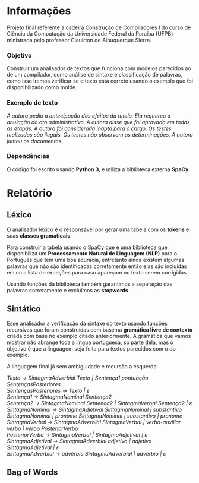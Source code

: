 # Informações
Projeto final referente a cadeira Construção de Compiladores I do curso de Ciência da Computação da Universidade Federal da Paraíba (UFPB) ministrada pelo professor Clauirton de Albuquerque Sierra.
### Objetivo
Construir um analisador de textos que funciona com modelos parecidos ao de um compilador, como análise de sintaxe e classificação de palavras, como isso iremos verificar se o texto está correto usando o exemplo que foi disponibilizado como molde.
### Exemplo de texto
*A autora pediu a antecipação dos efeitos da tutela. Ela requereu a anulação do ato administrativo. A autora disse que foi aprovada em todas as etapas. A autora foi considerada inapta para o cargo. Os testes realizados são ilegais. Os testes não observam as determinações. A autora juntou os documentos.*
### Dependências
O código foi escrito usando **Python 3**, e utiliza a biblioteca externa **SpaCy**.

# Relatório
## Léxico
O analisador léxico é o responsável por gerar uma tabela com os **tokens** e suas **classes gramaticais**.

Para construir a tabela usando o SpaCy que é uma biblioteca que disponibiliza um **Processamento Natural de Linguagem (NLP)** para o Português que tem uma boa acurácia, entretanto ainda existem algumas palavras que não são identificadas corretamente então elas são incluídas em uma lista de exceções para caso apareçam no texto serem corrigidas.

Usando funções da biblioteca também garantimos a separação das palavras corretamente e excluímos as **stopwords**.

## Sintático
Esse analisador a verificação da sintaxe do texto usando funções recursivas que foram construídas com base na **gramática livre de contexto** criada com base no exemplo citado anteriormente. A gramática que vamos mostrar não abrange toda a língua portuguesa, só parte dela, mas o objetivo é que a linguagem seja feita para textos parecidos com o do exemplo.

A linguagem final já sem ambiguidade e recursão a esquerda:


*Texto &#8594; SintagmaAdverbial Texto | Sentença1 pontuação SentençasPosteriores*  
*SentençasPosteriores &#8594; Texto | ε*  
*Sentença1 &#8594; SintagmaNominal Sentença2*  
*Sentença2 &#8594; SintagmaNominal  Sentença2 | SintagmaVerbal Sentença2 | ε*  
*SintagmaNominal  &#8594; SintagmaAdjetival SintagmaNominal  | substantivo SintagmaNominal  | pronome SintagmaNominal  | substantivo | pronome*  
*SintagmaVerbal &#8594; SintagmaAdverbial SintagmaVerbal | verbo-auxiliar verbo | verbo PosteriorVerbo*  
*PosteriorVerbo &#8594; SintagmaVerbal | SintagmaAdjetival | ε*  
*SintagmaAdjetival  &#8594; SintagmaAdverbial adjetivo | adjetivo SintagmaAdjetival | ε*  
*SintagmaAdverbial &#8594; advérbio SintagmaAdverbial | advérbio | ε*  

## Bag of Words

# 
